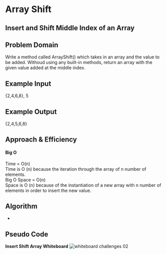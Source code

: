 # Array Shift

## Insert and Shift Middle Index of an Array 

## Problem Domain
Write a method called ArrayShift() which takes in an array and the value to be added. Withoud using any built-in methods, return an array with the given value added at the middle index.

## Example Input
{2,4,6,8}, 5

## Example Output
{2,4,5,6,8}

## Approach & Efficiency 
#### Big O
Time = O(n)</br>
Time is O (n) because the iteration through the array of n number of elements.</br>
Big O Space = O(n)</br>
Space is O (n) because of the instantiation of a new array with n number of elements in order to insert the new value.</br>
 
 ## Algorithm
 *
 ## Pseudo Code

**Insert Shift Array Whiteboard**
![whiteboard challenges 02](https://user-images.githubusercontent.com/39015829/46910459-53a06800-cef9-11e8-9bef-64cb14f7198e.jpg)
